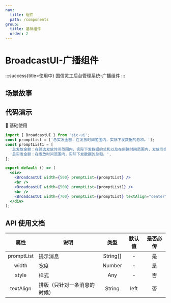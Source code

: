 ```yaml
---
nav:
  title: 组件
  path: /components
group:
  title: 基础组件
  order: 2
---
```


# BroadcastUI-广播组件

:::success{title=使用中}
国信灵工后台管理系统-广播组件
:::

## 场景故事

## 代码演示

💎 基础使用

```jsx
import { BroadcastUI } from 'sic-ui';
const promptList = ['总实发金额：在发放时间范围内，实际下发数据的总和。'];
const promptList1 = [
  '总发放金额：在筛选发放时间范围内，实际下发数据的总和以及在创建时间范围内，发放同步待支付金额的总和。',
  '总实发金额：在发放时间范围内，实际下发数据的总和。',
];

export default () => (
  <div>
    <BroadcastUI width={500} promptList={promptList} />
    <br />
    <BroadcastUI width={500} promptList={promptList1} />
    <br />
    <BroadcastUI width={700} promptList={promptList} textAlign="center" />
  </div>
);
```

## API 使用文档

<font size=1>

|    属性    | 说明                         |   类型   | 默认值 | 是否必传 |
| :--------: | ---------------------------- | :------: | :----: | :------: |
| promptList | 提示消息                     | String[] |   -    |    是    |
|   width    | 宽度                         |  Number  |   -    |    是    |
|   style    | 样式                         |   Any    |   -    |    否    |
| textAlign  | 排版（只针对一条消息的时候） |  String  |  left  |    否    |

</font>
